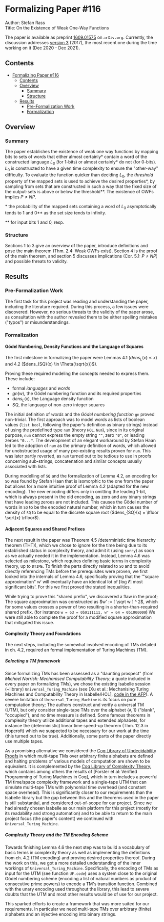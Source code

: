 # Formalizing Paper #116

Author: Stefan Rass  
Title: On the Existence of Weak One-Way Functions

The paper is available as preprint [1609.01575](https://arxiv.org/abs/1609.01575) on `arXiv.org`.
Currently, the discussion addresses [version 3](https://arxiv.org/abs/1609.01575v3) (2017),
the most recent one during the time working on it (Dec 2020 - Dec 2021).

## Contents

- [Formalizing Paper #116](#formalizing-paper-116)
  - [Contents](#contents)
  - [Overview](#overview)
    - [Summary](#summary)
    - [Structure](#structure)
  - [Results](#results)
    - [Pre-Formalization Work](#pre-formalization-work)
    - [Formalization](#formalization)

## Overview

### Summary

<!-- markdownlint-disable MD037 -->

The paper establishes the existence of weak one way functions by mapping bits to sets of words
that either almost certainly\* contain a word of the constructed language $`L_0`$ (for 1-bits)
or almost certainly\* do not (for 0-bits).
$`L_0`$ is constructed to have a given time complexity to ensure the "other-way" difficulty.
To evaluate the function quicker than deciding $`L_0`$,
the _threshold_ property of the mapped sets is used to achieve the desired properties\*,
by sampling from sets that are constructed in such a way
that the fixed size of the output-sets is above or below the threshold\*\*.
The existence of OWFs implies $`P \ne NP`$.

<!-- markdownlint-enable MD037 -->

\* the probability of the mapped sets containing a word of $`L_0`$
asymptotically tends to 1 and 0\*\* as the set size tends to infinity.

\*\* for input bits 1 and 0, resp.

### Structure

Sections 1 to 3 give an overview of the paper, introduce definitions
and pose the main theorem (Thm. 2.4: Weak OWFs exist).
Section 4 is the proof of the main theorem, and section 5 discusses implications
(Cor. 5.1: $`P \ne NP`$) and possible threats to validity.

## Results

### Pre-Formalization Work

The first task for this project was reading and understanding the paper,
including the literature required.
During this process, a few issues were discovered.
However, no serious threats to the validity of the paper arose,
as consultation with the author revealed them to be
either spelling mistakes ("typos") or misunderstandings.

### Formalization

#### Gödel Numbering, Density Functions and the Language of Squares

The first milestone in formalizing the paper were Lemmas 4.1 ($`dens_L(x) \le x`$)
and 4.2 ($`dens_{SQ}(x) \in \Theta(\sqrt{x})`$).

Proving these required modeling the concepts needed to express them. These include:

- formal _languages_ and _words_
- $`gn(w)`$, the Gödel numbering function and its required properties
- $`dens_L(x)`$, the Language density function
- $`SQ`$, the language of non-zero integer squares

The initial definition of _words_ and the _Gödel numbering function_ `gn` proved non-trivial.
The first approach was to model words as lists of boolean values
(`list bool`, following the paper's definition as binary strings)
instead of using the predefined type `num` (theory `HOL.Num`), since in its original purpose,
`num` cannot express the empty string `""`, zero `"0"`, or leading zeroes `"0..."`.
The development of an elegant workaround by Stefan Haan led to the adoption
of `num` as the primary definition of words,
which allowed for unobstructed usage of many pre-existing results proven for `num`.
This was later partly reverted, as `num` turned out to be tedious to use in proofs
concerning sub-strings, concatenation and similar concepts usually associated with lists.

During modelling of `SQ` and the formalization of Lemma 4.2,
an encoding for `SQ` was found by Stefan Haan
that is isomorphic to the one from the paper but allows
for a more intuitive proof of Lemma 4.2 (adapted for the new encoding).
The new encoding differs only in omitting the leading 1-bit,
which is always present in the old encoding,
as zero and any binary strings that have leading zeroes are not included.
This causes the Gödel number of words in `SQ` to be the encoded natural number,
which in turn causes the density of `SQ` to be equal to the discrete square root
($`dens_{SQ}(x) = \lfloor \sqrt{x} \rfloor`$).

<!-- https://gitlab.aau.at/cave-pnp/self/-/commit/768dbbc50a53af291b5934b3be94026d7c1fb284 -->

#### Adjacent Squares and Shared Prefixes

The next result in the paper was Theorem 4.5 /deterministic time hierarchy theorem (THT)),
which we chose to ignore for the time being due to its established status in complexity theory,
and admit it (using `sorry`) as soon as we actually needed it in the implementation.
Instead, Lemma 4.6 was selected as milestone,
which requires defining basic terms in complexity theory, up to `DTIME`.
To finish the parts directly related to `SQ`
and to avoid directly referencing TMs before the prerequisites were proven,
we first looked into the internals of Lemma 4.6,
specifically proving that the '"square approximation" $`w'`$
will eventually have an identical lot of $`⌈\text{log }ℓ⌉`$ most significant bits'.
For this we first proved the stated inequalities.

While trying to prove this "shared prefix", we discovered a flaw in the proof;
The square approximation was constructed as $`w' := ⌈ \sqrt w ⌉ ^ 2`$,
which for some values crosses a power of two
resulting in a shorter-than-required shared prefix.
(for instance `w = 63 = 0b0111111, w' = 64 = 0b1000000`)
We were still able to complete the proof for a modified square approximation
that mitigated this issue.

<!-- https://gitlab.aau.at/cave-pnp/self/-/commit/2d729f825a5e5be4cbbdba2087cb74e4cd33c422 -->

#### Complexity Theory and Foundations

The next steps, including the somewhat involved encoding of TMs detailed in ch. 4.2,
required an formal implementation of Turing Machines (TM).

##### Selecting a TM framework

Since formalizing TMs has been assessed as a "daunting prospect"
(from _Michael Norrish: Mechanised Computability Theory_;
a quote included in every paper on formalizing TMs),
we chose the existing Isabelle session (~library) `Universal_Turing_Machine`
(see [Xu et al.: Mechanising Turing Machines and Computability Theory in Isabelle/HOL],
[code in the AFP](https://foss.heptapod.net/isa-afp/afp-devel/-/tree/branch/default/thys/Universal_Turing_Machine)).
A severe limitation of `Universal_Turing_Machine` is its focus on pure computation theory;
The authors construct and verify a universal TM (UTM),
but only consider single-tape TMs over the alphabet $`\{\texttt{\#}, 1\}`$ ("blank", "occupied"),
and no time measure is defined.
Some famous theorems in complexity theory utilize additional tapes and extended alphabets,
for instance the (deterministic) linear time speed-up theorem (Thm. 12.3 in Hopcroft)
which we suspected to be necessary for our work at the time (this turned out to be true).
Additionally, some parts of the paper directly use multiple tapes.

As a promising alternative we considered the
[Coq Library of Undecidability Proofs](https://github.com/uds-psl/coq-library-undecidability)
in which multi-tape TMs over arbitrary finite alphabets are defined
and halting problems of various models of computation are shown to be equivalent.
It is complemented by the [Coq Library of Complexity Theory](https://github.com/uds-psl/coq-library-complexity),
which contains among others the results of [Forster et al: Verified Programming of Turing Machines in Coq],
which in turn includes a powerful TM time/space complexity framework and
a single-tape UTM that can simulate multi-tape TMs with polynomial time overhead
(and constant space overhead).
This is significantly closer to our requirements than the Isabelle library
but the gap between this and the theorems used in the paper is still substantial,
and considered out-of-scope for our project.
Since we had already chosen Isabelle as our main platform for this project
(mostly for its readability and strong automation)
and to be able to return to the main project focus (the paper's content)
we continued with `Universal_Turing_Machine`.

##### Complexity Theory and the TM Encoding Scheme

Towards finishing Lemma 4.6 the next step was to build a vocabulary of
basic terms in complexity theory as well as implementing the definitions
from ch. 4.2 (TM encoding) and proving desired properties thereof.
During the work on this, we got a more detailed understanding
of the inner workings of `Universal_Turing_Machine`.
Specifically, the encoding of TMs as input for the UTM (see function `UF.code`)
uses a system close to the original Gödel numbering scheme
(encoding a list of natural numbers as product of consecutive prime powers)
to encode a TM's transition function.
Combined with the unary encoding used throughout the library,
this lead to severe doubts that the UTM
and most other results would be of use for our project.

This sparked efforts to create a framework that was more suited for our requirements.
In particular we need multi-tape TMs over arbitrary (finite) alphabets
and an injective encoding into binary strings.
